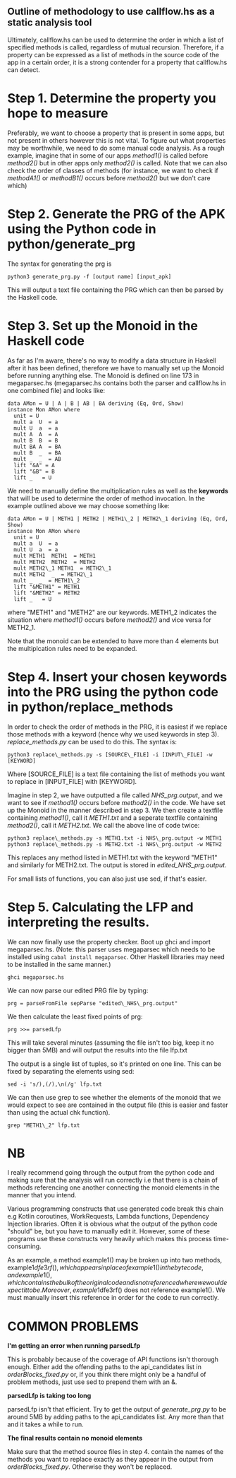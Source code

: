 ## Outline of methodology to use callflow.hs as a static analysis tool

Ultimately, callflow.hs can be used to determine the order in which a list of specified methods is called, regardless of mutual recursion. Therefore, if a property can be expressed as a list of methods in the source code of the app in a certain order, it is a strong contender for a property that callflow.hs can detect.

# Step 1. Determine the property you hope to measure

Preferably, we want to choose a property that is present in some apps, but not present in others however this is not vital. To figure out what properties may be worthwhile, we need to do some manual code analysis. As a rough example, imagine that in some of our apps _method1()_ is called before _method2()_ but in other apps only _method2()_ is called. Note that we can also check the order of classes of methods (for instance, we want to check if _methodA1()_ or _methodB1()_ occurs before _method2()_ but we don't care which)

# Step 2. Generate the PRG of the APK using the Python code in python/generate_prg

The syntax for generating the prg is 

```
python3 generate_prg.py -f [output name] [input_apk]
```

This will output a text file containing the PRG which can then be parsed by the Haskell code.

# Step 3. Set up the Monoid in the Haskell code

As far as I'm aware, there's no way to modify a data structure in Haskell after it has been defined, therefore we have to manually set up the Monoid before running anything else. The Monoid is defined on line 173 in megaparsec.hs (megaparsec.hs contains both the parser and callflow.hs in one combined file) and looks like:

```
data AMon = U | A | B | AB | BA deriving (Eq, Ord, Show)
instance Mon AMon where
  unit = U
  mult a  U  = a
  mult U  a  = a
  mult A  A  = A 
  mult B  B  = B
  mult BA A  = BA 
  mult B  _  = BA
  mult _  _  = AB
  lift "&A" = A
  lift "&B" = B 
  lift _   = U 
```

We need to manually define the multiplication rules as well as the **keywords** that will be used to determine the order of method invocation. In the example outlined above we may choose something like:

```
data AMon = U | METH1 | METH2 | METH1\_2 | METH2\_1 deriving (Eq, Ord, Show)
instance Mon AMon where
  unit = U
  mult a  U  = a
  mult U  a  = a
  mult METH1  METH1  = METH1 
  mult METH2  METH2  = METH2
  mult METH2\_1 METH1  = METH2\_1 
  mult METH2  _  = METH2\_1
  mult _  _  = METH1\_2
  lift "&METH1" = METH1
  lift "&METH2" = METH2 
  lift _   = U 
```

where "METH1" and "METH2" are our keywords. METH1\_2 indicates the situation where _method1()_ occurs before _method2()_ and vice versa for METH2\_1.

Note that the monoid can be extended to have more than 4 elements but the multiplcation rules need to be expanded.

# Step 4. Insert your chosen keywords into the PRG using the python code in python/replace_methods

In order to check the order of methods in the PRG, it is easiest if we replace those methods with a keyword (hence why we used keywords in step 3). _replace\_methods.py_ can be used to do this. The syntax is:
```
python3 replace\_methods.py -s [SOURCE\_FILE] -i [INPUT\_FILE] -w [KEYWORD]
```

Where [SOURCE_FILE] is a text file containing the list of methods you want to replace in [INPUT_FILE] with [KEYWORD].

Imagine in step 2, we have outputted a file called _NHS\_prg.output_, and we want to see if _method1()_ occurs before _method2()_ in the code. We have set up the Monoid in the manner described in step 3. We then create a textfile containing _method1()_, call it _METH1.txt_ and a seperate textfile containing _method2()_, call it _METH2.txt_. We call the above line of code twice:

```
python3 replace\_methods.py -s METH1.txt -i NHS\_prg.output -w METH1
python3 replace\_methods.py -s METH2.txt -i NHS\_prg.output -w METH2
```

This replaces any method listed in METH1.txt with the keyword "METH1" and similarly for METH2.txt. The output is stored in _edited\_NHS\_prg.output_.

For small lists of functions, you can also just use sed, if that's easier.

# Step 5. Calculating the LFP and interpreting the results.

We can now finally use the property checker. Boot up ghci and import megaparsec.hs.
(Note: this parser uses megaparsec which needs to be installed using `cabal install megaparsec`. Other Haskell libraries may need to be installed in the same manner.)
```
ghci megaparsec.hs
```

We can now parse our edited PRG file by typing:

```
prg = parseFromFile sepParse "edited\_NHS\_prg.output"
```

We then calculate the least fixed points of prg:

```
prg >>= parsedLfp
```

This will take several minutes (assuming the file isn't too big, keep it no bigger than 5MB) and will output the results into the file lfp.txt

The output is a single list of tuples, so it's printed on one line. This can be fixed by separating the elements using sed:

```
sed -i 's/),(/),\n(/g' lfp.txt
```

We can then use grep to see whether the elements of the monoid that we would expect to see are contained in the output file (this is easier and faster than using the actual chk function).

```
grep "METH1\_2" lfp.txt
```

# **NB**

I really recommend going through the output from the python code and making sure that the analysis will run correctly i.e that there is a chain of methods referencing one another connecting the monoid elements in the manner that you intend.

Various programming constructs that use generated code break this chain e.g Kotlin coroutines, WorkRequests, Lambda functions, Dependency Injection libraries. Often it is obvious what the output of the python code "should" be, but you have to manually edit it. However, some of these programs use these constructs very heavily which makes this process time-consuming.

As an example, a method example1() may be broken up into two methods, example1$dfe3rf(), which appears in place of example1() in the bytecode, and example1(), which contains the bulk of the original code and is not referenced where we would expect it to be. Moreover, example1$dfe3rf() does not reference example1(). We must manually insert this reference in order for the code to run correctly.

# COMMON PROBLEMS

__I'm getting an error when running parsedLfp__

This is probably because of the coverage of API functions isn't thorough enough. Either add the offending paths to the api\_candidates list in _orderBlocks\_fixed.py_ or, if you think there might only be a handful of problem methods, just use sed to prepend them with an &.

__parsedLfp is taking too long__

parsedLfp isn't that efficient. Try to get the output of _generate\_prg.py_ to be around 5MB by adding paths to the api\_candidates list. Any more than that and it takes a while to run.


__The final results contain no monoid elements__

Make sure that the method source files in step 4. contain the names of the methods you want to replace exactly as they appear in the output from _orderBlocks\_fixed.py_. Otherwise they won't be replaced.
